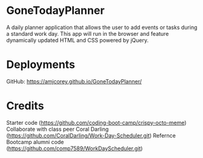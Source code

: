 # GoneTodayPlanner
 A daily planner application that allows the user to add events or tasks during a standard work day. This app will run in the browser and feature dynamically updated HTML and CSS powered by jQuery.

 # Deployments
 GitHub: https://amjcorey.github.io/GoneTodayPlanner/

# Credits
Starter code (https://github.com/coding-boot-camp/crispy-octo-meme)
Collaborate with class peer Coral Darling (https://github.com/CoralDarling/Work-Day-Scheduler.git)
Refernce Bootcamp alumni code (https://github.com/comp7589/WorkDayScheduler.git)